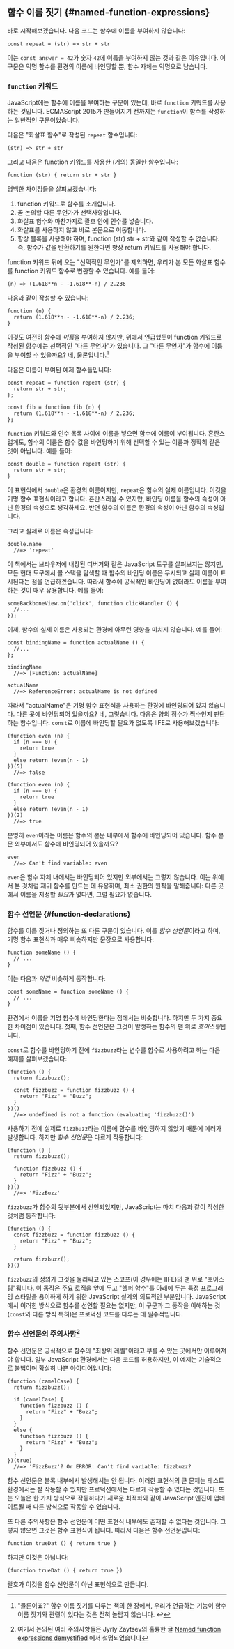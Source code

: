 ## 함수 이름 짓기 {#named-function-expressions}

바로 시작해보겠습니다. 다음 코드는 함수에 이름을 부여하지 않습니다:

    const repeat = (str) => str + str

이는 `const answer = 42`가 숫자 `42`에 이름을 부여하지 않는 것과 같은 이유입니다. 이 구문은 익명 함수를 환경의 이름에 바인딩할 뿐, 함수 자체는 익명으로 남습니다.

### `function` 키워드

JavaScript에는 함수에 이름을 부여하는 구문이 있는데, 바로 `function` 키워드를 사용하는 것입니다. ECMAScript 2015가 만들어지기 전까지는 `function`이 함수를 작성하는 일반적인 구문이었습니다.

다음은 "화살표 함수"로 작성된 `repeat` 함수입니다:

    (str) => str + str

그리고 다음은 function 키워드를 사용한 (거의) 동일한 함수입니다:

    function (str) { return str + str }

명백한 차이점들을 살펴보겠습니다:

1. function 키워드로 함수를 소개합니다.
2. 곧 논의할 다른 무언가가 선택사항입니다.
3. 화살표 함수와 마찬가지로 괄호 안에 인수를 넣습니다.
4. 화살표를 사용하지 않고 바로 본문으로 이동합니다.
5. 항상 블록을 사용해야 하며, function (str) str + str와 같이 작성할 수 없습니다. 즉, 함수가 값을 반환하기를 원한다면 항상 return 키워드를 사용해야 합니다.

function 키워드 뒤에 오는 "선택적인 무언가"를 제외하면, 우리가 본 모든 화살표 함수를 function 키워드 함수로 변환할 수 있습니다. 예를 들어:

    (n) => (1.618**n - -1.618**-n) / 2.236

다음과 같이 작성할 수 있습니다:

    function (n) {
      return (1.618**n - -1.618**-n) / 2.236;
    }

이것도 여전히 함수에 *이름*을 부여하지 않지만, 위에서 언급했듯이 function 키워드로 작성된 함수에는 선택적인 "다른 무언가"가 있습니다. 그 "다른 무언가"가 함수에 이름을 부여할 수 있을까요? 네, 물론입니다.[^ofcourse]

[^ofcourse]: "물론이죠?" 함수 이름 짓기를 다루는 책의 한 장에서, 우리가 언급하는 기능이 함수 이름 짓기와 관련이 있다는 것은 전혀 놀랍지 않습니다. ↩

다음은 이름이 부여된 예제 함수들입니다:

    const repeat = function repeat (str) {
      return str + str;
    };

    const fib = function fib (n) {
      return (1.618**n - -1.618**-n) / 2.236;
    };

`function` 키워드와 인수 목록 사이에 이름을 넣으면 함수에 이름이 부여됩니다. 혼란스럽게도, 함수의 이름은 함수 값을 바인딩하기 위해 선택할 수 있는 이름과 정확히 같은 것이 아닙니다. 예를 들어:

    const double = function repeat (str) {
      return str + str;
    }

이 표현식에서 `double`은 환경의 이름이지만, `repeat`은 함수의 실제 이름입니다. 이것을 기명 함수 표현식이라고 합니다. 혼란스러울 수 있지만, 바인딩 이름을 함수의 속성이 아닌 환경의 속성으로 생각하세요. 반면 함수의 이름은 환경의 속성이 아닌 함수의 속성입니다.

그리고 실제로 이름은 속성입니다:

    double.name
      //=> 'repeat'

이 책에서는 브라우저에 내장된 디버거와 같은 JavaScript 도구를 살펴보지는 않지만, 모든 현대 도구에서 콜 스택을 탐색할 때 함수의 바인딩 이름은 무시되고 실제 이름이 표시된다는 점을 언급하겠습니다. 따라서 함수에 공식적인 바인딩이 없더라도 이름을 부여하는 것이 매우 유용합니다. 예를 들어:

    someBackboneView.on('click', function clickHandler () {
      //...
    });

이제, 함수의 실제 이름은 사용되는 환경에 아무런 영향을 미치지 않습니다. 예를 들어:

    const bindingName = function actualName () {
      //...
    };

    bindingName
      //=> [Function: actualName]

    actualName
      //=> ReferenceError: actualName is not defined

따라서 "actualName"은 기명 함수 표현식을 사용하는 환경에 바인딩되어 있지 않습니다. 다른 곳에 바인딩되어 있을까요? 네, 그렇습니다. 다음은 양의 정수가 짝수인지 판단하는 함수입니다. `const`로 이름에 바인딩할 필요가 없도록 IIFE로 사용해보겠습니다:

    (function even (n) {
      if (n === 0) {
        return true
      }
      else return !even(n - 1)
    })(5)
      //=> false

    (function even (n) {
      if (n === 0) {
        return true
      }
      else return !even(n - 1)
    })(2)
      //=> true

분명히 `even`이라는 이름은 함수의 본문 내부에서 함수에 바인딩되어 있습니다. 함수 본문 외부에서도 함수에 바인딩되어 있을까요?

    even
      //=> Can't find variable: even

`even`은 함수 자체 내에서는 바인딩되어 있지만 외부에서는 그렇지 않습니다. 이는 위에서 본 것처럼 재귀 함수를 만드는 데 유용하며, 최소 권한의 원칙을 말해줍니다: 다른 곳에서 이름을 지정할 *필요*가 없다면, 그럴 필요가 없습니다.

### 함수 선언문 {#function-declarations}

함수를 이름 짓거나 정의하는 또 다른 구문이 있습니다. 이를 *함수 선언문*이라고 하며, 기명 함수 표현식과 매우 비슷하지만 문장으로 사용합니다:

    function someName () {
      // ...
    }

이는 다음과 *약간* 비슷하게 동작합니다:

    const someName = function someName () {
      // ...
    }

환경에서 이름을 기명 함수에 바인딩한다는 점에서는 비슷합니다. 하지만 두 가지 중요한 차이점이 있습니다. 첫째, 함수 선언문은 그것이 발생하는 함수의 맨 위로 *호이스팅*됩니다.

`const`로 함수를 바인딩하기 전에 `fizzbuzz`라는 변수를 함수로 사용하려고 하는 다음 예제를 살펴보겠습니다:

    (function () {
      return fizzbuzz();

      const fizzbuzz = function fizzbuzz () {
        return "Fizz" + "Buzz";
      }
    })()
      //=> undefined is not a function (evaluating 'fizzbuzz()')

사용하기 전에 실제로 `fizzbuzz`라는 이름에 함수를 바인딩하지 않았기 때문에 에러가 발생합니다. 하지만 *함수 선언문*은 다르게 작동합니다:

    (function () {
      return fizzbuzz();

      function fizzbuzz () {
        return "Fizz" + "Buzz";
      }
    })()
      //=> 'FizzBuzz'

`fizzbuzz`가 함수의 뒷부분에서 선언되었지만, JavaScript는 마치 다음과 같이 작성한 것처럼 동작합니다:

    (function () {
      const fizzbuzz = function fizzbuzz () {
        return "Fizz" + "Buzz";
      }

      return fizzbuzz();
    })()

`fizzbuzz`의 정의가 그것을 둘러싸고 있는 스코프(이 경우에는 IIFE)의 맨 위로 "호이스팅"됩니다. 이 동작은 주요 로직을 앞에 두고 "헬퍼 함수"를 아래에 두는 특정 프로그래밍 스타일을 용이하게 하기 위한 JavaScript 설계의 의도적인 부분입니다. JavaScript에서 이러한 방식으로 함수를 선언할 필요는 없지만, 이 구문과 그 동작을 이해하는 것(`const`와 다른 방식 특히)은 프로덕션 코드를 다루는 데 필수적입니다.

### 함수 선언문의 주의사항[^caveats]

함수 선언문은 공식적으로 함수의 "최상위 레벨"이라고 부를 수 있는 곳에서만 이루어져야 합니다. 일부 JavaScript 환경에서는 다음 코드를 허용하지만, 이 예제는 기술적으로 불법이며 확실히 나쁜 아이디어입니다:

    (function (camelCase) {
      return fizzbuzz();

      if (camelCase) {
        function fizzbuzz () {
          return "Fizz" + "Buzz";
        }
      }
      else {
        function fizzbuzz () {
          return "Fizz" + "Buzz";
        }
      }
    })(true)
      //=> 'FizzBuzz'? Or ERROR: Can't find variable: fizzbuzz?

함수 선언문은 블록 내부에서 발생해서는 안 됩니다. 이러한 표현식의 큰 문제는 테스트 환경에서는 잘 작동할 수 있지만 프로덕션에서는 다르게 작동할 수 있다는 것입니다. 또는 오늘은 한 가지 방식으로 작동하다가 새로운 최적화와 같이 JavaScript 엔진이 업데이트될 때 다른 방식으로 작동할 수 있습니다.

또 다른 주의사항은 함수 선언문이 어떤 표현식 내부에도 존재할 수 없다는 것입니다. 그렇지 않으면 그것은 함수 표현식이 됩니다. 따라서 다음은 함수 선언문입니다:

    function trueDat () { return true }

하지만 이것은 아닙니다:

    (function trueDat () { return true })

괄호가 이것을 함수 선언문이 아닌 표현식으로 만듭니다.

[^caveats]: 여기서 논의된 여러 주의사항들은 Jyrly Zaytsev의 훌륭한 글 [Named function expressions demystified](http://kangax.github.com/nfe/) 에서 설명되었습니다
